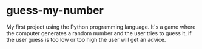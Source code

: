 # guess-my-number
My first project using the Python programming language. It's a game where the computer generates a random number and the user tries to guess it, if the user guess is too low or too high the user will get an advice.
